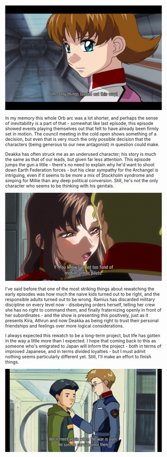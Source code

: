 ![](turnedout.jpg)

In my memory this whole Orb arc was a lot shorter, and perhaps the sense of inevitability is a part of that - somewhat like last episode, this episode showed events playing themselves out that felt to have already been firmly set in motion. The council meeting in the cold open shows something of a decision, but even that is very much the only possible decision that the characters (being generous to our new antagonist) in question could make.


Deakka has often struck me as an underused character; his story is much the same as that of our leads, but given far less attention. This episode jumps the gun a little - there's no need to explain why he'd want to shoot down Earth Federation forces - but his clear sympathy for the Archangel is intriguing, even if it seems to be more a mix of Stockholm syndrome and simping for Millie than any deep political conversion. Still, he's not the only character who seems to be thinking with his genitals.

![](fond.jpg)

I've said before that one of the most striking things about rewatching the early episodes was how much the naive kids turned out to be right, and the responsible adults turned out to be wrong. Ramius has discarded military discipline on every level now - disobeying orders herself, telling her crew she has no right to command them, and finally fraternizing openly in front of her subordinates - and the show is presenting this positively, just as it presents Kira, Athrun and now Deakka as being right to trust their personal friendships and feelings over more logical considerations.

I always expected this rewatch to be a long-term project, but life has gotten in the way a little more than I expected. I hope that coming back to this as someone who's emigrated to Japan will inform the project - both in terms of improved Japanese, and in terms divided loyalties - but I must admit nothing seems particularly different yet. Still, I'll make an effort to finish things.

![](again.jpg)